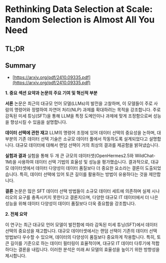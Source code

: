 # Rethinking Data Selection at Scale: Random Selection is Almost All You Need
## TL;DR
## Summary
- [https://arxiv.org/pdf/2410.09335.pdf](https://arxiv.org/pdf/2410.09335.pdf)

**1. 중요 섹션 요약과 논문의 주요 기여 및 혁신적 부분**

**서론**
논문은 최근의 대규모 언어 모델(LLMs)의 발전을 고찰하며, 이 모델들이 주로 사람의 명령어와 정렬하여 자연어 처리(NLP) 과제를 확대하려는 목적을 강조합니다. 주로 감독된 미세 튜닝(SFT)을 통해 LLM을 특정 도메인이나 과제에 맞게 조정함으로써 성능을 향상시킬 수 있음을 설명합니다.

**데이터 선택에 관한 재고**
LLM의 명령어 조정에 있어 데이터 선택의 중요성을 논하며, 대부분의 기존 데이터 선택 기술은 소규모 데이터 풀에서 작동하도록 설계되었다고 설명합니다. 대규모 데이터에 대해서 랜덤 선택이 거의 최상의 결과를 제공함을 밝혀냈습니다.

**실험과 결과**
실험을 통해 두 개 큰 규모의 데이터셋(OpenHermes2.5와 WildChat-1M)을 사용하여 데이터 선택 기법의 효율성 및 성능을 평가했습니다. 결과적으로, 대규모 데이터셋에서 데이터 다양성이 데이터 품질보다 더 중요한 요소라는 결론이 도출되었습니다. 특히, 데이터 선택에 있어 토큰 길이를 활용하는 방법이 유용하다는 것을 제안합니다.

**결론**
논문은 많은 SFT 데이터 선택 방법들이 소규모 데이터 세트에 의존하며 실제 시나리오의 요구를 충족시키지 못한다고 결론지으며, 다양한 대규모 IT 데이터에서 더 나은 성능을 위해 데이터 다양성이 데이터 품질보다 더욱 중요함을 강조합니다.

**2. 전체 요약**

이 연구는 최근 대규모 언어 모델이 발전함에 따라 감독된 미세 튜닝(SFT)에서 데이터 선택의 중요성을 재고합니다. 대규모 데이터셋에서는 랜덤 선택이 기존의 데이터 선택 방법보다 우수할 수 있으며, 데이터의 다양성이 품질보다 중요하게 작용합니다. 특히, 토큰 길이를 기준으로 하는 데이터 필터링이 효율적이며, 대규모 IT 데이터 다루기에 적합하다는 결론을 내립니다. 이러한 분석은 미래 AI 모델의 효율성을 높이기 위한 방향성을 제시합니다.